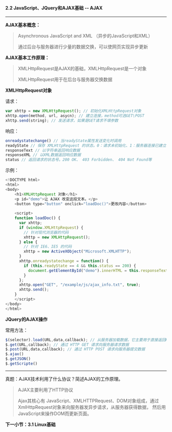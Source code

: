 #### 2.2 JavaScript、JQuery和AJAX基础 --  AJAX
***
**AJAX基本概念：**

> Asynchronous JavaScript and XML （异步的JavaScript和XML）
> 
> 通过后台与服务器进行少量的数据交换，可以使网页实现异步更新

**AJAX基本工作原理：**

> XMLHttpRequest是AJAX的基础，XMLHttpRequest是一个对象
> 
> XMLHttpRequest用于在后台与服务器交换数据

**XMLHttpRequest对象**

请求：
```javascript
var xhttp = new XMLHttpRequest(); // 初始化XMLHttpRequest对象
xhttp.open(method, url, asycn); // 建立连接，method可选GET\POST
xhttp.send(string); // 发送请求，如果是GET请求不填参数
```

响应：
```javascript
onreadystatechange() // 当readyState属性发送变化时调用
readyState // 保存 XMLHttpRequest 的状态。0：请求未初始化、1：服务器连接已建立、2：请求已收到、3：正在处理请求、4：请求已完成且响应已就绪
responseText // 以字符串返回响应数据
responseXML // 以XML数据返回响应数据
status // 返回请求的状态号。200 OK、 403 Forbidden、 404 Not Found等
```

示例：
```javascript
<!DOCTYPE html>
<html>
<body>
	<h1>XMLHttpRequest 对象</h1>
	<p id="demo">让 AJAX 改变这段文本。</p>
	<button type="button" onclick="loadDoc()">更改内容</button>
	
	<script>
	function loadDoc() {
	  var xhttp;
	  if (window.XMLHttpRequest) {
	    // 针对现代浏览器的代码
	    xhttp = new XMLHttpRequest();
	  } else {
	    // 针对 IE6、IE5 的代码
	    xhttp = new ActiveXObject("Microsoft.XMLHTTP");
	  }
	  xhttp.onreadystatechange = function() {
	    if (this.readyState == 4 && this.status == 200) {
	      document.getElementById("demo").innerHTML = this.responseText;
	    }
	  };
	  xhttp.open("GET", "/example/js/ajax_info.txt", true);
	  xhttp.send();
	}
	</script>
</body>
</html>
```

**JQuery的AJAX操作**

常用方法：

```javascript
$(selector).load(URL,data,callback); // 从服务器加载数据，它主要用于直接返回HTML的Ajax接口
$.get(URL,callback); // 通过 HTTP GET 请求向服务器请求数据
$.post(URL,data,callback); // 通过 HTTP POST 请求向服务器提交数据
$.ajax()
$.getJSON()
$.getScripte()
```

***
真题：AJAX技术利用了什么协议？简述AJAX的工作原理。

> AJAX主要利用了HTTP协议
> 
> Ajax其核心有 JavaScript、XMLHTTPRequest、DOM对象组成，通过XmlHttpRequest对象来向服务器发异步请求，从服务器获得数据， 然后用JavaScript来操作DOM而更新页面。

**下一小节：3.1 Linux基础**